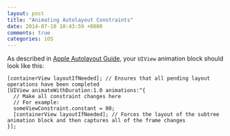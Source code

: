 ```yaml
---
layout: post
title: "Animating Autolayout Constraints"
date: 2014-07-10 10:43:59 +0800
comments: true
categories: iOS
---
```


As described in [Apple Autolayout Guide](https://developer.apple.com/library/ios/documentation/userexperience/conceptual/AutolayoutPG/AutoLayoutbyExample/AutoLayoutbyExample.html), your `UIView` animation block should look like this:

<!-- more -->

```objc
[containerView layoutIfNeeded]; // Ensures that all pending layout operations have been completed
[UIView animateWithDuration:1.0 animations:^{
  // Make all constraint changes here
  // For example:
  someViewConstraint.constant = 80;
  [containerView layoutIfNeeded]; // Forces the layout of the subtree animation block and then captures all of the frame changes
}];
```